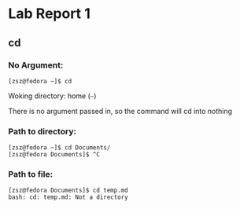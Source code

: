 # Lab Report 1

## cd

### No Argument:
`[zsz@fedora ~]$ cd`

Woking directory: home (`~`)

There is no  argument passed in, so the command will cd into nothing

### Path to directory:

```
[zsz@fedora ~]$ cd Documents/
[zsz@fedora Documents]$ ^C
```

### Path to file:

```
[zsz@fedora Documents]$ cd temp.md
bash: cd: temp.md: Not a directory
```

